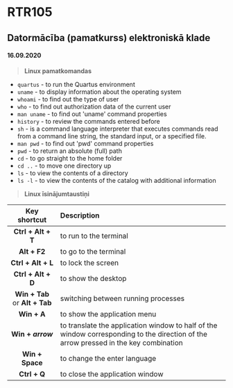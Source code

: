 # RTR105
## Datormācība (pamatkurss) elektroniskā klade

#### 16.09.2020

> **Linux pamatkomandas**

- `quartus`   - to run the Quartus environment
- `uname`     - to display information about the operating system
- `whoami`    - to find out the type of user
- `who`       - to find out authorization data of the current user
- `man uname` - to find out 'uname' command properties
- `history`   - to review the commands entered before
- `sh`        - is a command language interpreter that executes commands read from a command line string, the standard input, or a specified file.
- `man pwd`   - to find out 'pwd' command properties
- `pwd`       - to return an absolute (full) path
- `cd`        - to go straight to the home folder
- `cd ..`     - to move one directory up
- `ls`        - to view the contents of a directory
- `ls -l`     - to view the contents of the catalog with additional information

> **Linux īsinājumtaustiņi**

| Key shortcut | Description |
| :---: | :--- |
| **Ctrl + Alt + T** | to run to the terminal |
| **Alt + F2** | to go to the terminal |
| **Ctrl + Alt + L** | to lock the screen |
| **Ctrl + Alt + D** | to show the desktop |
| **Win + Tab** or **Alt + Tab** | switching between running processes |
| **Win + A** | to show the application menu |
| **Win + _arrow_** | to translate the application window to half of the window corresponding to the direction of the arrow pressed in the key combination |
| **Win + Space** | to change the enter language |
| **Ctrl + Q** | to close the application window |
